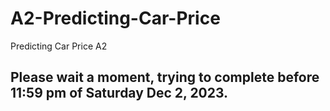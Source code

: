 # A2-Predicting-Car-Price
Predicting Car Price A2

## Please wait a moment, trying to complete before 11:59 pm of Saturday Dec 2, 2023.
